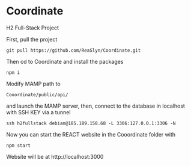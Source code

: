 # Coordinate
H2 Full-Stack Project

First, pull the project
```
git pull https://github.com/ReaSlyn/Coordinate.git
```

Then cd to Coordinate and install the packages
```
npm i
```

Modify MAMP path to
```
Cooordinate/public/api/
```

and launch the MAMP server, then, connect to the database in localhost with SSH KEY via a tunnel
```
ssh h2fullstack debian@185.189.158.68 -L 3306:127.0.0.1:3306 -N
```

Now you can start the REACT website in the Cooordinate folder with
```
npm start
```

Website will be at http://localhost:3000
